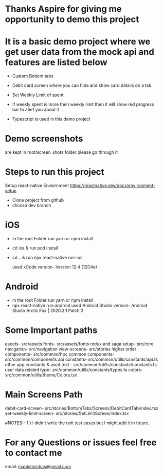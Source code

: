 # Thanks Aspire for giving me opportunity to demo this project

# It is a basic demo project where we get user data from the mock api and features are listed below
- Custom Bottom tabs
- Debit card screen where you can hide and show card details on a tab
- Set Weekly Limit of spent
- If weekly spent is more then weekly limit then it will show red progress bar to alert you about it

- Typescript is used in this demo project

# Demo screenshots
are kept in root/screen_shots folder please go through it

# Steps to run this project
Setup react-native Enviornment 
https://reactnative.dev/docs/environment-setup

- Clone project from github
- choose dev branch
# iOS
- In the root Folder run
  yarn or npm install
- cd ios & run
  pod install
- cd .. & run
  npx react-native run-ios
  
  used xCode version- Version 12.4 (12D4e)
  
#  Android
- In the root Folder run
  yarn or npm install
- npx react-native run-android
used Android Studio version- Android Studio Arctic Fox | 2020.3.1 Patch 3

# Some Important paths
aseets- src/assets 
fonts- src/assets/fonts
redux and saga setup- src/core
navigation- src/navigation
view-screens- src/stories
higher order components- src/common/hoc
common components- src/common/components
api constants- src/common/utills/constants/api.ts
other app constants & used text - src/common/utills/constants/constants.ts
user data related type- src/common/utills/constants/types.ts
colors: src/common/utills/theme/Colors.tsx

# Main Screens Path
debit-card-screen- src/stories/BottomTabs/Screens/DebitCardTab/index.tsx
set-weekly-limit-screen- src/stories/SetLimitScreen/index.tsx


#NOTES:-
1.) I didn't write the unit test cases but I might add it in future.

# For any Questions or issues feel free to contact me 
email: mankitminhas@gmail.com
